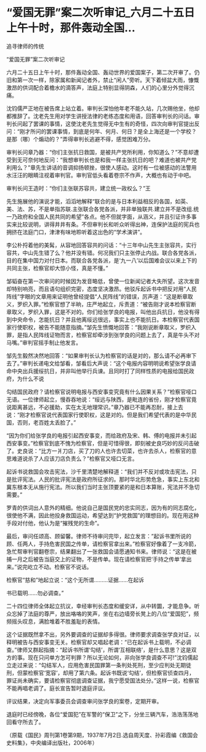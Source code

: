 # “爱国无罪”案二次听审记_六月二十五日上午十时，那件轰动全国...

追寻律师的传统

“爱国无罪”案二次听审记

六月二十五日上午十时，那件轰动全国、轰动世界的爱国案子，第二次开审了。仍旧和第一次一样，除家属和新闻记者外，禁止“闲人”旁听。天下着倾盆大雨，慷慨激昂的供词配合着檐水的滴答声，法庭上特别显得阴森，人们的心里分外觉得沉痛。

沈钧儒严正地在被告席上站立着。审判长深怕他年老不能久站，几次赐他坐，他却都推辞了。沈老先生用对学生讲授法律的老练态度和用语，回答审判长的问话。审判长问起了罢课的事情，这使沈老先生觉得无中生有的奇怪，四次向审判官提出反问：“刚才所问的罢课事情，到底是何年、何月、何日？是全上海还是一个学校？是那（哪）个煽动的？”弄得审判长逃避不得，感觉困难万分。

审判长问章乃器：“你们主张抗日救国，是被共产党所利用，你知道么？”不意却遭受到无可奈何地反问：“我想审判长也是和我一样主张抗日的吧？难道也被共产党利用么？”章先生讲话的音调抑扬顿挫，很使人感动。这时有一位被感动的法警用水汪汪的眼睛注视着审判官。审判官低头看着卷宗不作声，大概也有动于中吧。

审判长问王造时：“你们主张联苏容共，建立统一政权么？”王

先生施展他的演说才能，滔滔地解释“联合的是与日本利益相反的各国，如英、美、法、苏，不是单指苏联.主张联合各党各派，并非单独联共.建立并不是改组.统一乃政府和全国人民共同的希望”各点。他不但就字面，从涵义，并且引证许多事实来比较说明，讲得井井有条。不但审判长和听众听得出神，连保护法庭的宪兵也拥挤在法庭门口，津津有味地聆听着这出色的“学术演讲”。

李公朴捋着他的美髯，从容地回答容共的问话：“十三年中山先生主张容共，实行容共，中山先生错了么？他并没有错。何况我们只主张停止内战。联合各党各派，目的在集中国力对付日本。而联合各党各派，是‘九一八’以后国难会议以来上下的共同主张，检察官却大惊小怪，真是不懂。”

邹韬奋在第一次审问的时候因为发音略低，曾使一位新闻记者大失所望。这次发音却特别响亮，而且语句组织完密，态度坚决激昂。他驳斥起诉书中把反对用“人民阵线”字眼的文章用来证明他曾经提倡“人民阵线”的错误，厉声道：“这是断章取义，罗织入罪。”检察官想了半晌，庄严地起立，斥责道：“被告刚才说本检察官断章取义，罗织入罪，这是不对的。你们给张学良的电报，叫他出兵抗日，他没有得到中央命令，怎能抗日？并且他离绥远很远，事实上也不能抗日。本检察官代表国家行使职权，被告不能随意指摘。”邹先生愤慨地回答：“我刚说断章取义，罗织入罪，是指人民阵线证物而言，检察官却牵涉到张学良的问题上去了，真是牛头不对马嘴。”审判官摇手制止他发言。

邹先生毅然决然地回答：“如果审判长认为检察官的话是对的，那么请不必再审下去了。”审判长递电文给邹看，邹看后大声说：“这个电报内容明明说希望张学良请命中央出兵援绥抗日，并非叫他举行兵谏。且同时打了同样性质的电报给国民政府，为什么不说

勾结国民政府？请检察官说明电报与西安事变究竟有什么因果关系？”检察官哑口无语。一位律师起立，慢吞吞地说：“绥远与陕西，是毗连的省份，刚才检察官竟说距离甚远，不必援助，实在太无地理常识。”章乃器已不能再忍耐，接上去说：“刚才检察官说代表国家行使职权，这是对的。但是我们希望代表的是中华民国，否则，老百姓太丢脸了。”

“因为你们给张学良的电报引起西安事变，而给政府及宋、韩、傅的电报并未引起西安事变。”检察官到底不愧为检察官，但是可惜得很，即刻被史良巧妙的反问击破了。史良说：“比方一爿刀店，买了刀的人也许去切菜，也许去杀人，检察官的意思难道说杀了人应该刀店负责么？”检察官又哑口无言。

起诉书说救国会攻击宪法，沙千里清楚地解释道：“我们并不反对或攻击宪法，只是批评宪法。人民的批评宪法是政府所征求的。那时华北形势危急，事实上东北和冀东根本无从施行宪法。所以我们当时主张顶要紧的是和日本算账，宪法并不急切需要。”

罗青的供词出人意外的精细。他说自己是国民党的忠实同志，因为有的同志腐化，很使他不满，因此他投身救国运动，希望达到“护党救国”的理想目的。现在用这种手段对付他，他认为是“摧残党的生命”。

最后，审问任颂高、顾留馨。律师不待审问完毕，起立发言：”起诉书里所说的顾、任两人，手持危害民国之传单，请检察官拿出来。”检察官好像着了一支冷箭，急忙帮审判官翻卷宗，结果翻出了一张救国会请愿通知书来。律师说：“这是在被捕一月之后被告当庭交上的证物，不是传单。现在请检察官把‘手持之传单’拿出来。”说完屹立不动。检察官不说话。

检察官“慈和”地起立说：“这个无所谓………证据……在起诉

书已载明……勿必调查。”

二十四位律师全体起立抗议，幸经审判长态度和缓安详，从中转圜，才能息争。听众忘掉了法庭的尊严，放出咯咯的笑声，坐在右边墙旁长凳上的八位“爱国犯”，频频摇头叹息，满脸堆着不胜羞耻的表情。

这个证据既然拿不出，另外要调查的证据却多得很。律师要求调查张学良对证，以释明被告与西安事变无关。检察官却又唱起老调：“已在起诉书上载明，不必调查。”律师又群起指摘：“起诉书所谓‘勾结’，所谓‘互相联络’，是什么意思？这是双方的事。现在只问单方怎可判罪？所以无论如何，非向张学良调查不可!”沈钧儒起立走过来说：“勾结军人，应用危害民国罪第一条判处死刑，至少应判处无期徒刑，但蒙检察官‘宽容’，却用了第六条。起诉书既说‘勾结’，但检察官侦查四月，罪证尚未确实，要请检察官彻底调查证据，我宁愿受国法处分。”这样一说，检察官不能再唱老调了。庭长宣告暂时退庭评议。

评议结果，决定向军事委员会调查审问张学良的案卷，定期开审。

退庭时已经傍晚，各位“爱国犯”在军警的“保卫”之下，分坐三辆汽车，浩浩荡荡地回看守所去了。

（原载《国民》周刊第1卷第9期，1937年7月2日.选自周天度、孙彩霞编《救国会史料集》，中央编译出版社，2006年）